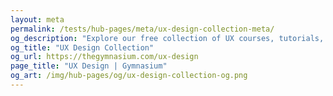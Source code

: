 ```yaml
---
layout: meta
permalink: /tests/hub-pages/meta/ux-design-collection-meta/
og_description: "Explore our free collection of UX courses, tutorials, webinars, articles, and jobs."
og_title: "UX Design Collection"
og_url: https://thegymnasium.com/ux-design
page_title: "UX Design | Gymnasium"
og_art: /img/hub-pages/og/ux-design-collection-og.png
---
```

